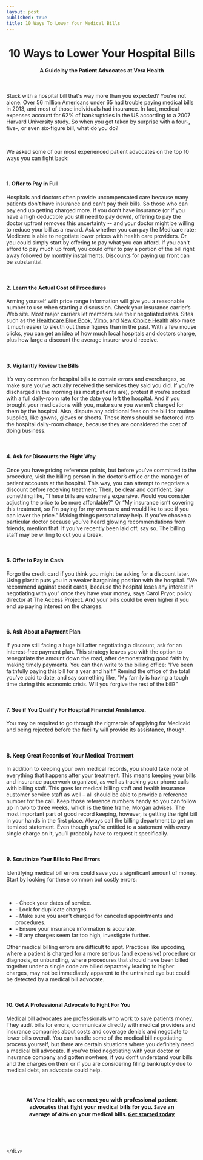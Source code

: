```yaml
---
layout: post
published: true
title: 10_Ways_To_Lower_Your_Medical_Bills
---
```


<div style="text-align:center">
	<h1 style="font-weight:700">10 Ways to Lower Your Hospital Bills</h1>
	<h4>A Guide by the Patient Advocates at Vera Health</h4>
</div>

<div class="row">
	<div class="col-md-12">
		<br>
		<p>Stuck with a hospital bill that's way more than you expected? You're not alone. Over 56 million Americans under 65 had trouble paying medical bills in 2013, and most of those individuals had insurance. In fact, medical expenses account for 62% of bankruptcies in the US according to a 2007 Harvard University study. So when you get taken by surprise with a four-, five-, or even six-figure bill, what do you do?</p>
		<br>
		<p>We asked some of our most experienced patient advocates on the top 10 ways you can fight back:</p>
		<br>
		<h4>1. Offer to Pay in Full</h4>
		<p>Hospitals and doctors often provide uncompensated care because many patients don't have insurance and can't pay their bills. So those who can pay end up getting charged more. If you don't have insurance (or if you have a high deductible you still need to pay down), offering to pay the doctor upfront removes this uncertainty -- and your doctor might be willing to reduce your bill as a reward. Ask whether you can pay the Medicare rate; Medicare is able to negotiate lower prices with health care providers. Or you could simply start by offering to pay what you can afford. If you can't afford to pay much up front, you could offer to pay a portion of the bill right away followed by monthly installments. Discounts for paying up front can be substantial.</p>
		<br>
		<h4>2. Learn the Actual Cost of Procedures</h4>
		<p>Arming yourself with price range information will give you a reasonable number to use when starting a discussion. Check your insurance carrier’s Web site. Most major carriers let members see their negotiated rates. Sites such as the <a href="http://healthcarebluebook.com/">Healthcare Blue Book</a>, <a href="http://www.vimo.com/">Vimo</a>, and <a href="http://www.newchoicehealth.com/">New Choice Health</a> also make it much easier to sleuth out these figures than in the past. With a few mouse clicks, you can get an idea of how much local hospitals and doctors charge, plus how large a discount the average insurer would receive.</p>
		<br>
		<h4>3. Vigilantly Review the Bills</h4>
		<p>It’s very common for hospital bills to contain errors and overcharges, so make sure you’ve actually received the services they said you did. If you’re discharged in the morning (as most patients are), protest if you’re socked with a full daily-room rate for the date you left the hospital. And if you brought your medications with you, make sure you weren’t charged for them by the hospital. Also, dispute any additional fees on the bill for routine supplies, like gowns, gloves or sheets. These items should be factored into the hospital daily-room charge, because they are considered the cost of doing business.</p>
		<br>
		<h4>4. Ask for Discounts the Right Way</h4>
		<p>Once you have pricing reference points, but before you’ve committed to the procedure, visit the billing person in the doctor’s office or the manager of patient accounts at the hospital. This way, you can attempt to negotiate a discount before receiving treatment. Then, be clear and confident. Say something like, “These bills are extremely expensive. Would you consider adjusting the price to be more affordable?” Or “My insurance isn’t covering this treatment, so I’m paying for my own care and would like to see if you can lower the price.” Making things personal may help. If you’ve chosen a particular doctor because you’ve heard glowing recommendations from friends, mention that. If you’ve recently been laid off, say so. The billing staff may be willing to cut you a break.</p>
		<br>
		<h4>5. Offer to Pay in Cash</h4>
		<p>Forgo the credit card if you think you might be asking for a discount later. Using plastic puts you in a weaker bargaining position with the hospital. “We recommend against credit cards, because the hospital loses any interest in negotiating with you” once they have your money, says Carol Pryor, policy director at The Access Project. And your bills could be even higher if you end up paying interest on the charges.</p>
		<br>
		<h4>6. Ask About a Payment Plan</h4>
		<p>If you are still facing a huge bill after negotiating a discount, ask for an interest-free payment plan. This strategy leaves you with the option to renegotiate the amount down the road, after demonstrating good faith by making timely payments. You can then write to the billing office: “I’ve been faithfully paying this bill for a year and half.” Remind the office of the total you’ve paid to date, and say something like, “My family is having a tough time during this economic crisis. Will you forgive the rest of the bill?”</p>
		<br>
		<h4>7. See if You Qualify For Hospital Financial Assistance.</h4>
		<p>You may be required to go through the rigmarole of applying for Medicaid and being rejected before the facility will provide its assistance, though.</p>
		<br>
		<h4>8. Keep Great Records of Your Medical Treatment</h4>
		<p>In addition to keeping your own medical records, you should take note of everything that happens after your treatment. This means keeping your bills and insurance paperwork organized, as well as tracking your phone calls with billing staff. This goes for medical billing staff and health insurance customer service staff as well – all should be able to provide a reference number for the call. Keep those reference numbers handy so you can follow up in two to three weeks, which is the time frame, Morgan advises. The most important part of good record keeping, however, is getting the right bill in your hands in the first place. Always call the billing department to get an itemized statement. Even though you’re entitled to a statement with every single charge on it, you’ll probably have to request it specifically.</p>
		<br>
		<h4>9. Scrutinize Your Bills to Find Errors </h4>
		<p>Identifying medical bill errors could save you a significant amount of money. Start by looking for these common but costly errors:<p>
		<br>
		<ul>
			<li>- Check your dates of service.</li>
			<li>- Look for duplicate charges.</li>
			<li>- Make sure you aren’t charged for canceled appointments and procedures.</li>
			<li>- Ensure your insurance information is accurate.</li>
			<li>- If any charges seem far too high, investigate further.</li>
		</ul>
		<p>Other medical billing errors are difficult to spot. Practices like upcoding, where a patient is charged for a more serious (and expensive) procedure or diagnosis, or unbundling, where procedures that should have been billed together under a single code are billed separately leading to higher charges, may not be immediately apparent to the untrained eye but could be detected by a medical bill advocate.</p>
		<br>
		<h4>10. Get A Professional Advocate to Fight For You</h4>
		<p>Medical bill advocates are professionals who work to save patients money. They audit bills for errors, communicate directly with medical providers and insurance companies about costs and coverage denials and negotiate to lower bills overall. You can handle some of the medical bill negotiating process yourself, but there are certain situations where you definitely need a medical bill advocate. If you’ve tried negotiating with your doctor or insurance company and gotten nowhere, if you don’t understand your bills and the charges on them or if you are considering filing bankruptcy due to medical debt, an advocate could help.</p>
		<br>
		<div style="text-align:center; padding: 10px 50px; font-family:'Open Sans'">
			<h4 style="font-weight:700">At Vera Health, we connect you with professional patient advocates that fight your medical bills for you. Save an average of 40% on your medical bills. <a href="/">Get started today</a></h4>
			<br>
			<br>
		</div>

	</div>
	
</div>

<script>

        mixpanel.track("Blog Article Loaded");
        </script>